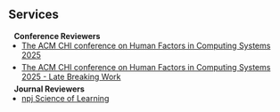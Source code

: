 ## Services

<h4 style="margin:0 10px 0;">Conference Reviewers</h4>

<ul style="margin:0 0 5px;">
  <li><a href="https://chi2025.acm.org/"><autocolor>The ACM CHI conference on Human Factors in Computing Systems 2025</autocolor></a></li>
</ul>

<ul style="margin:0 0 5px;">
  <li><a href="https://chi2025.acm.org/"><autocolor>The ACM CHI conference on Human Factors in Computing Systems 2025 - Late Breaking Work</autocolor></a></li>
</ul>

<h4 style="margin:0 10px 0;">Journal Reviewers</h4>

<ul style="margin:0 0 20px;">
  <li><a href="https://www.nature.com/npjscilearn/"><autocolor>npj Science of Learning</autocolor></a></li>
</ul>